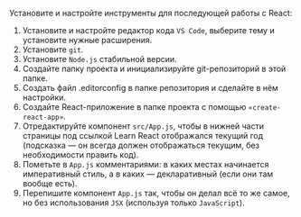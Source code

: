 Установите и настройте инструменты для последующей работы с React:

1. Установите и настройте редактор кода `VS Code`, выберите тему и
	установите нужные расширения.
2. Установите `git`.
3. Установите `Node.js` стабильной версии.
4. Создайте папку проекта и инициализируйте git-репозиторий в этой папке.
5. Создать файл .editorconfig в папке репозитория и сделайте в нём настройки.
6. Создайте React-приложение в папке проекта с помощью `«create-react-app»`.
7. Отредактируйте компонент `src/App.js`, чтобы в нижней части страницы под ссылкой
	Learn React отображался текущий год (подсказка — он всегда должен отображаться
	текущим, без необходимости править код).
8. Пометьте в `App.js` комментариями: в каких местах начинается императивный стиль,
	а в каких — декларативный (если они там вообще есть).
9. Перепишите компонент `App.js` так, чтобы он делал всё то же самое,
	но без использования `JSX` (используя только `JavaScript`).
